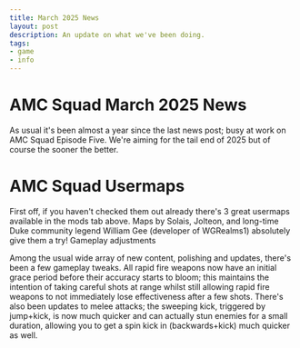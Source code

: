 ```yaml
---
title: March 2025 News
layout: post
description: An update on what we've been doing.
tags:
- game
- info
---
```


# AMC Squad March 2025 News

As usual it's been almost a year since the last news post; busy at work on AMC Squad Episode Five. We're aiming for the tail end of 2025 but of course the sooner the better.

# AMC Squad Usermaps

First off, if you haven't checked them out already there's 3 great usermaps available in the mods tab above. Maps by Solais, Jolteon, and long-time Duke community legend William Gee (developer of WGRealms1) absolutely give them a try!
Gameplay adjustments

Among the usual wide array of new content, polishing and updates, there's been a few gameplay tweaks. All rapid fire weapons now have an initial grace period before their accuracy starts to bloom; this maintains the intention of taking careful shots at range whilst still allowing rapid fire weapons to not immediately lose effectiveness after a few shots. There's also been updates to melee attacks; the sweeping kick, triggered by jump+kick, is now much quicker and can actually stun enemies for a small duration, allowing you to get a spin kick in (backwards+kick) much quicker as well.
